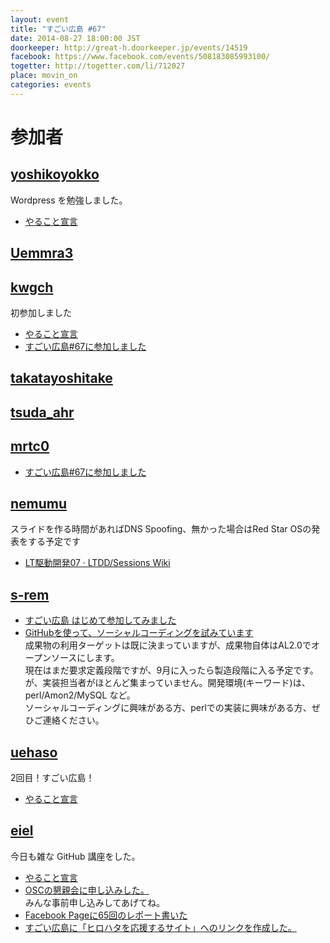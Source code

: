 ```yaml
---
layout: event
title: "すごい広島 #67"
date: 2014-08-27 18:00:00 JST
doorkeeper: http://great-h.doorkeeper.jp/events/14519
facebook: https://www.facebook.com/events/508183085993100/
togetter: http://togetter.com/li/712027
place: movin_on
categories: events
---
```


# 参加者


## [yoshikoyokko](https://github.com/yoshikoyokko)

Wordpress を勉強しました。

* [やること宣言](https://github.com/great-h/great-h.github.io/issues/1166)


## [Uemmra3](https://github.com/Uemmra3)


## [kwgch](https://github.com/kwgch)


初参加しました

* [やること宣言](https://github.com/great-h/great-h.github.io/issues/1160)
* [すごい広島#67に参加しました](http://kwgch.github.io/blog/2014/08/27/blog/)


## [takatayoshitake](http://twitter.com/takatayoshitake)


## [tsuda_ahr](http://twitter.com/tsuda_ahr)


## [mrtc0](http://twitter.com/mrtc0)

* [ すごい広島#67に参加しました](http://mrt-k.hateblo.jp/)



## [nemumu](https://github.com/nemumu)

スライドを作る時間があればDNS Spoofing、無かった場合はRed Star OSの発表をする予定です

* [LT駆動開発07 · LTDD/Sessions Wiki](https://github.com/LTDD/Sessions/wiki/LT%E9%A7%86%E5%8B%95%E9%96%8B%E7%99%BA07)


## [s-rem](https://github.com/s-rem)

  * [すごい広島 はじめて参加してみました](https://github.com/great-h/great-h.github.io/issues/1175)
  * [GitHubを使って、ソーシャルコーディングを試みています](https://github.com/conkan/conkan)<BR>
成果物の利用ターゲットは既に決まっていますが、成果物自体はAL2.0でオープンソースにします。<BR>
現在はまだ要求定義段階ですが、9月に入ったら製造段階に入る予定です。<BR>
が、実装担当者がほとんど集まっていません。開発環境(キーワード)は、perl/Amon2/MySQL など。<BR>
ソーシャルコーディングに興味がある方、perlでの実装に興味がある方、ぜひご連絡ください。

## [uehaso](https://github.com/uehaso)

2回目！すごい広島！

* [やること宣言](https://github.com/great-h/great-h.github.io/issues/1165)

## [eiel](http://eiel.info/)

今日も雑な GitHub 講座をした。

* [やること宣言](https://github.com/great-h/great-h.github.io/issues/1161)
* [OSCの懇親会に申し込みした。](https://www.ospn.jp/osc2014-hiroshima/modules/eguide/event.php?eid=1)<br>みんな事前申し込みしてあげてね。
* [Facebook Pageに65回のレポート書いた](https://www.facebook.com/great.hiroshima/posts/440670109408973)
* [すごい広島に「ヒロハタを応援するサイト」へのリンクを作成した。](https://github.com/great-h/great-h.github.io/pull/1171)
